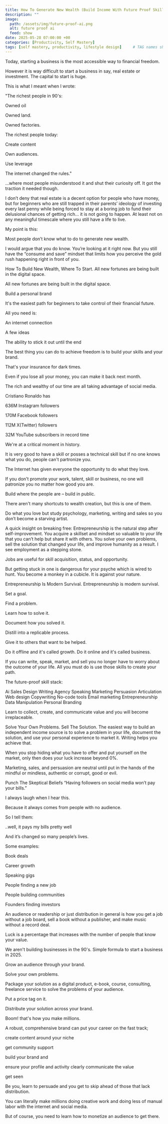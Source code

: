 ```yaml
---
title: How To Generate New Wealth (Build Income With Future Proof Skills)
description: ""
image:
  path: /assets/img/future-proof-ai.png
  alt: future proof ai
  feed: show
date: 2025-05-28 07:00:00 +00
categories: [Productivity, Self Mastery]
tags: [self mastery, productivity, lifestyle design]     # TAG names should always be lowercase
---
```



Today, starting a business is the most accessible way to financial freedom.

However it is way difficult to start a business in say, real estate or investment. The capital to start is huge.

This is what I meant when I wrote:


"The richest people in 90's:

Owned oil

Owned land.

Owned factories.

The richest people today:

Create content

Own audiences.

Use leverage

The internet changed the rules."

...where most people misunderstood it and shut their curiosity off. It got the traction it needed though.

I don’t deny that real estate is a decent option for people who have money, but for beginners who are still trapped in their parents’ ideology of investing every last penny while being forced to stay at a boring job to fund their delusional chances of getting rich… it is not going to happen. At least not on any meaningful timescale where you still have a life to live.

My point is this:

Most people don’t know what to do to generate new wealth.

I would argue that you do know. You’re looking at it right now. But you still have the “consume and save” mindset that limits how you perceive the gold rush happening right in front of you.

How To Build New Wealth, Where To Start.
All new fortunes are being built in the digital space.

All new fortunes are being built in the digital space.

Build a personal brand

It's the easiest path for beginners to take control of their financial future.

All you need is:

An internet connection

A few ideas

The ability to stick it out until the end

The best thing you can do to achieve freedom is to build your skills and your brand.

That's your insurance for dark times.

Even if you lose all your money, you can make it back next month.

The rich and wealthy of our time are all taking advantage of social media.

Cristiano Ronaldo has

636M Instagram followers

170M Facebook followers

112M X(Twitter) followers

32M YouTube subscribers in record time

We're at a critical moment in history.

It is very good to have a skill or posses a technical skill but if no one knows what you do, people can't partronize you.

The Internet has given everyone the opportunity to do what they love.

If you don't promote your work, talent, skill or business, no one will patronize you no matter how good you are.

Build where the people are – build in public.

There aren't many shortcuts to wealth creation, but this is one of them.

Do what you love but study psychology, marketing, writing and sales so you don’t become a starving artist.

A quick insight on breaking free:
Entrepreneurship is the natural step after self-improvement. You acquire a skillset and mindset so valuable to your life that you can’t help but share it with others. You solve your own problems, sell the solution that changed your life, and improve humanity as a result.
I see employment as a stepping stone.

Jobs are useful for skill acquisition, status, and opportunity.

But getting stuck in one is dangerous for your psyche which is wired to hunt. You become a monkey in a cubicle. It is against your nature.

Entrepreneurship Is Modern Survival.
Entrepreneurship is modern survival.

Set a goal.

Find a problem.

Learn how to solve it.

Document how you solved it.

Distill into a replicable process.

Give it to others that want to be helped.

Do it offline and it's called growth.
Do it online and it's called business.

If you can write, speak, market, and sell you no longer have to worry about the outcome of your life. All you must do is use those skills to create your path.

The future-proof skill stack:

Ai
Sales
Design
Writing
Agency
Speaking
Marketing
Persuasion
Articulation
Web design
Copywriting
No-code tools
Email marketing
Entrepreneurship
Data Manipulation
Personal Branding

Learn to collect, create, and communicate value and you will become irreplaceable.

Solve Your Own Problems. Sell The Solution.
The easiest way to build an independent income source is to solve a problem in your life, document the solution, and use your personal experience to market it. Writing helps you achieve that.

When you stop hiding what you have to offer and put yourself on the market, only then does your luck increase beyond 0%.

Marketing, sales, and persuasion are neutral until put in the hands of the mindful or mindless, authentic or corrupt, good or evil.

Punch The Skeptical Beliefs
“Having followers on social media won’t pay your bills.”

I always laugh when I hear this.

Because it always comes from people with no audience.

So I tell them:

..well, it pays my bills pretty well

And it’s changed so many people’s lives.

Some examples:

Book deals

Career growth

Speaking gigs

People finding a new job

People building communities

Founders finding investors

An audience or readership or just distribution in general is how you get a job without a job board, sell a book without a publisher, and make music without a record deal.

Luck is a percentage that increases with the number of people that know your value.

We aren't building businesses in the 90's. Simple formula to start a business in 2025.

Grow an audience through your brand.

Solve your own problems.

Package your solution as a digital product, e-book, course, consulting, freelance service to solve the problems of your audience.

Put a price tag on it.

Distribute your solution across your brand.

Boom! that's how you make millions.

A robust, comprehensive brand can put your career on the fast track;

create content around your niche

get community support

build your brand and

ensure your profile and activity clearly communicate the value

get seen

Be you, learn to persuade and you get to skip ahead of those that lack distribution.

You can literally make millions doing creative work and doing less of manual labor with the internet and social media.

But of course, you need to learn how to monetize an audience to get there.